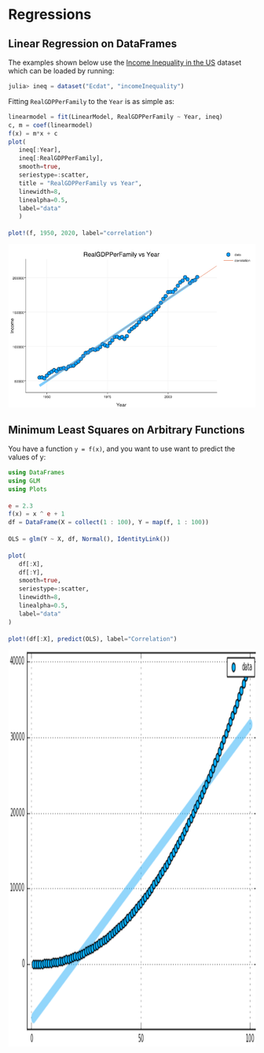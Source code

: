 # Regressions

## Linear Regression on DataFrames

The examples shown below use the [Income Inequality in the US](https://vincentarelbundock.github.io/Rdatasets/doc/Ecdat/incomeInequality.html) dataset which can be loaded by running:
```julia
julia> ineq = dataset("Ecdat", "incomeInequality")
```

Fitting `RealGDPPerFamily` to the `Year` is as simple as:

```julia
linearmodel = fit(LinearModel, RealGDPPerFamily ~ Year, ineq)
c, m = coef(linearmodel)
f(x) = m*x + c
plot(
   ineq[:Year],
   ineq[:RealGDPPerFamily],
   smooth=true,
   seriestype=:scatter,
   title = "RealGDPPerFamily vs Year",
   linewidth=8,
   linealpha=0.5,
   label="data"
   )

plot!(f, 1950, 2020, label="correlation")
```

![Real GDP per Family vs Year](https://raw.githubusercontent.com/pranavtbhat/JuliaCookbook/master/media/linear_regression_ineq.png)

## Minimum Least Squares on Arbitrary Functions

You have a function `y = f(x)`, and you want to use want to predict the values of y:

```julia
using DataFrames
using GLM
using Plots

e = 2.3
f(x) = x ^ e + 1
df = DataFrame(X = collect(1 : 100), Y = map(f, 1 : 100))

OLS = glm(Y ~ X, df, Normal(), IdentityLink())

plot(
   df[:X],
   df[:Y],
   smooth=true,
   seriestype=:scatter,
   linewidth=8,
   linealpha=0.5,
   label="data"
)

plot!(df[:X], predict(OLS), label="Correlation")
```

<img src="https://raw.githubusercontent.com/pranavtbhat/JuliaCookbook/master/media/least_squares.png" width="532" height ="807">
